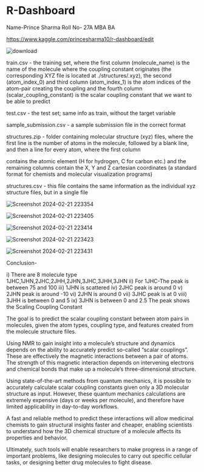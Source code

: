 # R-Dashboard
Name-Prince Sharma
Roll No- 27A
MBA BA

https://www.kaggle.com/princesharma10/r-dashboard/edit


![download](https://github.com/princesharma-10/R-Dashboard/assets/68159436/3f60293e-b5b3-4af4-9e3f-a0de2b667c61)

train.csv - the training set, where the first column (molecule_name) is the name of the molecule where the coupling constant originates (the corresponding XYZ file is located at ./structures/.xyz), the second (atom_index_0) and third column (atom_index_1) is the atom indices of the atom-pair creating the coupling and the fourth column (scalar_coupling_constant) is the scalar coupling constant that we want to be able to predict


test.csv - the test set; same info as train, without the target variable


sample_submission.csv - a sample submission file in the correct format


structures.zip - folder containing molecular structure (xyz) files, where the first line is the number of atoms in the molecule, followed by a blank line, and then a line for every atom, where the first column 


contains the atomic element (H for hydrogen, C for carbon etc.) and the remaining columns contain the X, Y and Z cartesian coordinates (a standard format for chemists and molecular visualization programs)


structures.csv - this file contains the same information as the individual xyz structure files, but in a single file




![Screenshot 2024-02-21 223354](https://github.com/princesharma-10/R-Dashboard/assets/68159436/fdb82ea9-887d-40c2-bdbc-a8365988160b)


![Screenshot 2024-02-21 223405](https://github.com/princesharma-10/R-Dashboard/assets/68159436/161d01ce-8e2f-46ad-a61c-b172ed932d81)





![Screenshot 2024-02-21 223414](https://github.com/princesharma-10/R-Dashboard/assets/68159436/545941d2-1943-4c28-a3c9-3c4d4ec371fd)


![Screenshot 2024-02-21 223423](https://github.com/princesharma-10/R-Dashboard/assets/68159436/0d52c9de-4ec6-4d19-b06c-59587d523bbe)



![Screenshot 2024-02-21 223431](https://github.com/princesharma-10/R-Dashboard/assets/68159436/62a6b656-7199-4023-9919-2da4ead8e415)

Conclusion-

i) There are 8 molecule type 1JHC,1JHN,2JHC,2JHH,2JHN,3JHC,3JHH,3JHN
ii) For 1JHC-The peak is between 75 and 100
iii) 1JHN is scattered
iv) 2JHC peak is around 0
v) 2JHN peak is around -10
vi) 2JHN is around 0
vii) 3JHC peak is at 0
viii) 3JHH is between 0 and 5
ix) 3JHN is between 0 and 2.5
The peak shows the Scaling Coupling Constant



The goal is to predict the scalar coupling constant between atom pairs in molecules, given the atom types, coupling type, and features created from the molecule structure files.

Using NMR to gain insight into a molecule’s structure and dynamics depends on the ability to accurately predict so-called “scalar couplings”. These are effectively the magnetic interactions between a pair of atoms. The strength of this magnetic interaction depends on intervening electrons and chemical bonds that make up a molecule’s three-dimensional structure.

Using state-of-the-art methods from quantum mechanics, it is possible to accurately calculate scalar coupling constants given only a 3D molecular structure as input. However, these quantum mechanics calculations are extremely expensive (days or weeks per molecule), and therefore have limited applicability in day-to-day workflows.

A fast and reliable method to predict these interactions will allow medicinal chemists to gain structural insights faster and cheaper, enabling scientists to understand how the 3D chemical structure of a molecule affects its properties and behavior.


Ultimately, such tools will enable researchers to make progress in a range of important problems, like designing molecules to carry out specific cellular tasks, or designing better drug molecules to fight disease.















